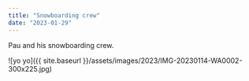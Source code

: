 ```yaml
---
title: "Snowboarding crew"
date: "2023-01-29"
---
```


Pau and his snowboarding crew.

![yo yo]({{ site.baseurl }}/assets/images/2023/IMG-20230114-WA0002-300x225.jpg)
